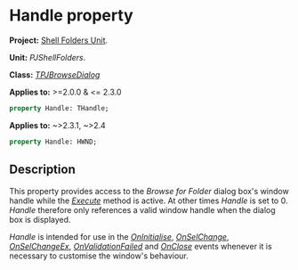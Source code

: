 # Handle property

**Project:** [Shell Folders Unit](ShellFoldersUnit.md).

**Unit:** _PJShellFolders_.

**Class:** _[TPJBrowseDialog](TPJBrowseDialog.md)_

**Applies to:** >=2.0.0 & <= 2.3.0

```pascal
property Handle: THandle;
```

**Applies to:** ~>2.3.1, ~>2.4

```pascal
property Handle: HWND;
```

## Description

This property provides access to the _Browse for Folder_ dialog box's window handle while the _[Execute](TPJBrowseDialogExecute.md)_ method is active. At other times _Handle_ is set to 0. _Handle_ therefore only references a valid window handle when the dialog box is displayed.

_Handle_ is intended for use in the _[OnInitialise](TPJBrowseDialogOnInitialise.md)_, _[OnSelChange](TPJBrowseDialogOnSelChange.md)_, _[OnSelChangeEx](TPJBrowseDialogOnSelChangeEx.md)_, _[OnValidationFailed](TPJBrowseDialogOnValidationFailed.md)_ and _[OnClose](TPJBrowseDialogOnClose.md)_ events whenever it is necessary to customise the window's behaviour.
